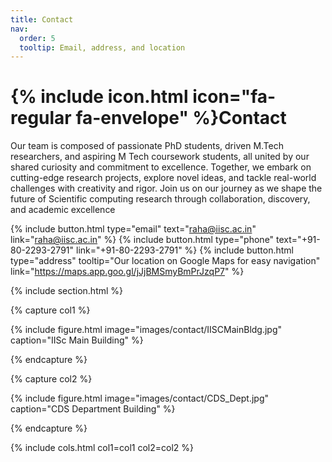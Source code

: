 ```yaml
---
title: Contact
nav:
  order: 5
  tooltip: Email, address, and location
---
```


# {% include icon.html icon="fa-regular fa-envelope" %}Contact

Our team is composed of passionate PhD students, driven M.Tech researchers, and aspiring M Tech coursework students, all united by our shared curiosity and commitment to excellence. Together, we embark on cutting-edge research projects, explore novel ideas, and tackle real-world challenges with creativity and rigor. Join us on our journey as we shape the future of Scientific computing research through collaboration, discovery, and academic excellence

{%
  include button.html
  type="email"
  text="raha@iisc.ac.in"
  link="raha@iisc.ac.in"
%}
{%
  include button.html
  type="phone"
  text="+91-80-2293-2791"
  link="+91-80-2293-2791"
%}
{%
  include button.html
  type="address"
  tooltip="Our location on Google Maps for easy navigation"
  link="https://maps.app.goo.gl/jJjBMSmyBmPrJzqP7"
%}

{% include section.html %}

{% capture col1 %}

{%
  include figure.html
  image="images/contact/IISCMainBldg.jpg"
  caption="IISc Main Building"
%}

{% endcapture %}

{% capture col2 %}

{%
  include figure.html
  image="images/contact/CDS_Dept.jpg"
  caption="CDS Department Building"
%}

{% endcapture %}

{% include cols.html col1=col1 col2=col2 %}
